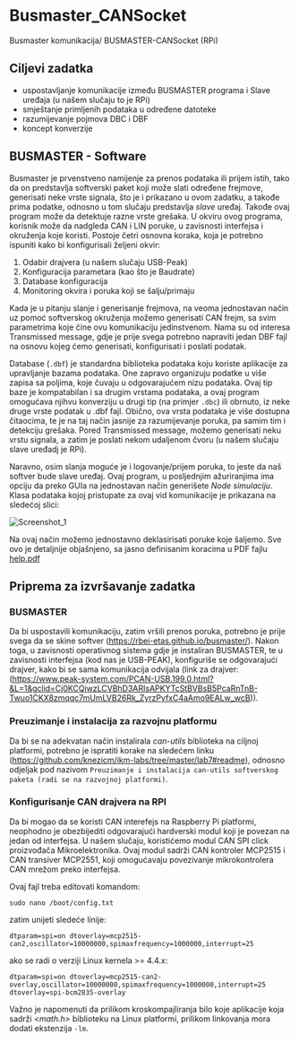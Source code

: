 # Busmaster_CANSocket
 Busmaster komunikacija/ BUSMASTER-CANSocket (RPi)
 
## Ciljevi zadatka
- uspostavljanje komunikacije između BUSMASTER programa i Slave uređaja (u našem slučaju to je RPi)
- smještanje primljenih podataka u određene datoteke 
- razumijevanje pojmova DBC i DBF
- koncept konverzije 


## BUSMASTER - Software

Busmaster je prvenstveno namijenje za prenos podataka ili prijem istih, tako da on predstavlja softverski paket koji može slati određene frejmove, generisati neke vrste signala, što je i prikazano u ovom zadatku, a takođe prima podatke, odnosno u tom slučaju predstavlja _slave_ uređaj. Takođe ovaj program može da detektuje razne vrste grešaka. U okviru ovog programa, korisnik može da nadgleda CAN i LIN poruke, u zavisnosti interfejsa i okruženja koje koristi.
Postoje četri osnovna koraka, koja je potrebno ispuniti kako bi konfigurisali željeni okvir:

1. Odabir drajvera (u našem slučaju USB-Peak)
2. Konfiguracija parametara (kao što je Baudrate)
3. Database konfiguracija
4. Monitoring okvira i poruka koji se šalju/primaju

Kada je u pitanju slanje i generisanje frejmova, na veoma jednostavan način uz pomoć softverskog okruženja možemo generisati CAN frejm, sa svim parametrima koje čine ovu komunikaciju jedinstvenom. Nama su od interesa Transmissed message, gdje je prije svega potrebno napraviti jedan DBF fajl na osnovu kojeg ćemo generisati, konfigurisati i poslati podatak. 

Database (`.dbf`) je standardna biblioteka podataka koju koriste aplikacije za upravljanje bazama podataka. One zapravo organizuju podatke u više zapisa sa poljima, koje čuvaju u odgovarajućem nizu podataka. Ovaj tip baze je kompatabilan i sa drugim vrstama podataka, a ovaj program omogućava njihvu konverziju u drugi tip (na primjer `.dbc`) ili obrnuto, iz neke druge vrste podatak u .dbf fajl. Obično, ova vrsta podataka je više dostupna čitaocima, te je na taj način jasnije za razumijevanje poruka, pa samim tim i detekciju grešaka.
Pored Transmissed message, možemo generisati neku vrstu signala, a zatim je poslati nekom udaljenom čvoru (u našem slučaju slave uređadj je RPi). 

Naravno, osim slanja moguće je i logovanje/prijem poruka, to jeste da naš softver bude slave uređaj.
Ovaj program, u posljednjim ažuriranjima ima opciju da preko GUIa na jednostavan način generišete _Node simulaciju_. Klasa podataka kojoj pristupate za ovaj vid komunikacije je prikazana na sledećoj slici:

![Screenshot_1](https://user-images.githubusercontent.com/73527927/178165789-c2ca62f4-a61e-4d91-b1e8-bfe37558c6ab.png)

Na ovaj način možemo jednostavno deklasirisati poruke koje šaljemo.
Sve ovo je detaljnije objašnjeno, sa jasno definisanim koracima u PDF fajlu [help.pdf](https://raw.githubusercontent.com/rbei-etas/busmaster-documents/master/help.pdf)


## Priprema za izvršavanje zadatka

### BUSMASTER

Da bi uspostavili komunikaciju, zatim vršili prenos poruka, potrebno je prije svega da se skine softver (https://rbei-etas.github.io/busmaster/). 
Nakon toga, u zavisnosti operativnog sistema gdje je instaliran BUSMASTER, te u zavisnosti interfejsa (kod nas je USB-PEAK), konfiguriše se odgovarajući drajver, kako bi se sama komunikacija odvijala (link za drajver: (https://www.peak-system.com/PCAN-USB.199.0.html?&L=1&gclid=Cj0KCQjwzLCVBhD3ARIsAPKYTcStBVBsB5PcaRnTnB-Twuo1CKX8zmqqc7mUmLVB26Rk_ZyrzPyfxC4aAmo9EALw_wcB)).

### Preuzimanje i instalacija za razvojnu platformu

Da bi se na adekvatan način instalirala _can-utils_ biblioteka na ciljnoj platformi, potrebno je ispratiti korake na sledećem linku (https://github.com/knezicm/ikm-labs/tree/master/lab7#readme), odnosno odjeljak pod nazivom `Preuzimanje i instalacija can-utils softverskog paketa (radi se na razvojnoj platformi)`.


### Konfigurisanje CAN drajvera na RPI

Da bi mogao da se koristi CAN interefejs na Raspberry Pi platformi, neophodno je obezbijediti odgovarajući hardverski modul koji je povezan na jedan od interfejsa.  U našem slučaju, koristićemo modul CAN SPI click proizvođača Mikroelektronika. Ovaj modul sadrži CAN kontroler MCP2515 i CAN transiver MCP2551, koji omogućavaju povezivanje mikrokontrolera CAN mrežom preko interfejsa.

Ovaj fajl treba editovati komandom:

```sudo nano /boot/config.txt```
 
 zatim unijeti sledeće linije:
 
 `dtparam=spi=on
dtoverlay=mcp2515-can2,oscillator=10000000,spimaxfrequency=1000000,interrupt=25`

ako se radi o verziji Linux kernela >= 4.4.x:

``dtparam=spi=on
dtoverlay=mcp2515-can2-overlay,oscillator=10000000,spimaxfrequency=1000000,interrupt=25
dtoverlay=spi-bcm2835-overlay``


Važno je napomenuti da prilikom kroskompajliranja bilo koje aplikacije koja sadrži _<math.h>_ biblioteku  na Linux platformi, prilikom linkovanja mora dodati ekstenzija `-lm`.



